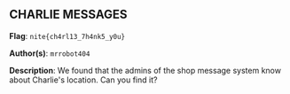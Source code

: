 ## CHARLIE MESSAGES

**Flag**: `nite{ch4rl13_7h4nk5_y0u}`

**Author(s)**: `mrrobot404`

**Description**: We found that the admins of the shop message system know about Charlie's location. Can you find it?
